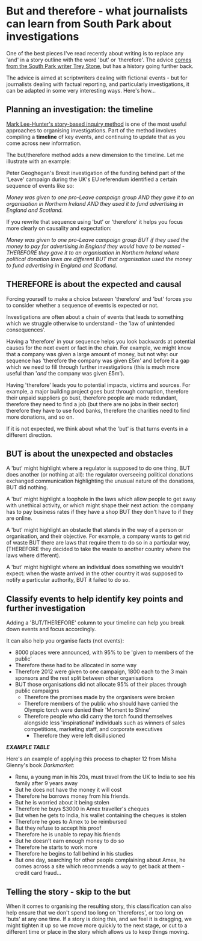# But and therefore - what journalists can learn from South Park about investigations

One of the best pieces I've read recently about writing is to replace any 'and' in a story outline with the word 'but' or 'therefore'. The advice [comes from the South Park writer Trey Stone](), but has a history going further back.

The advice is aimed at scriptwriters dealing with fictional events - but for journalists dealing with factual reporting, and particularly investigations, it can be adapted in some very interesting ways. Here's how...

## Planning an investigation: the timeline

[Mark Lee-Hunter's story-based inquiry method]() is one of the most useful approaches to organising investigations. Part of the method involves compiling a **timeline** of key events, and continuing to update that as you come across new information.

The but/therefore method adds a new dimension to the timeline. Let me illustrate with an example:

Peter Geoghegan's Brexit investigation of the funding behind part of the 'Leave' campaign during the UK's EU referendum identified a certain sequence of events like so:

*Money was given to one pro-Leave campaign group AND they gave it to an organisation in Northern Ireland AND they used it to fund advertising in England and Scotland.*

If you rewrite that sequence using 'but' or 'therefore' it helps you focus more clearly on causality and expectation:

*Money was given to one pro-Leave campaign group BUT if they used the money to pay for advertising in England they would have to be named - THEREFORE they gave it to an organisation in Northern Ireland where political donation laws are different BUT that organisation used the money to fund advertising in England and Scotland.*

## THEREFORE is about the expected and causal

Forcing yourself to make a choice between 'therefore' and 'but' forces you to consider whether a sequence of events is expected or not.

Investigations are often about a chain of events that leads to something which we struggle otherwise to understand - the 'law of unintended consequences'.

Having a 'therefore' in your sequence helps you look backwards at potential causes for the next event or fact in the chain. For example, we might know that a company was given a large amount of money, but not why: our sequence has 'therefore the company was given £5m' and before it a gap which we need to fill through further investigations (this is much more useful than '*and* the company was given £5m').

Having 'therefore' leads you to potential impacts, victims and sources. For example, a major building project goes bust through corruption, therefore their unpaid suppliers go bust, therefore people are made redundant, therefore they need to find a job (but there are no jobs in their sector) therefore they have to use food banks, therefore the charities need to find more donations, and so on.

If it is not expected, we think about what the 'but' is that turns events in a different direction.

## BUT is about the unexpected and obstacles

A 'but' might highlight where a regulator is supposed to do one thing, BUT does another (or nothing at all): the regulator overseeing political donations exchanged communication highlighting the unusual nature of the donations, BUT did nothing.

A 'but' might highlight a loophole in the laws which allow people to get away with unethical activity, or which might shape their next action: the company has to pay business rates if they have a shop BUT they don't have to if they are online.

A 'but' might highlight an obstacle that stands in the way of a person or organisation, and their objective. For example, a company wants to get rid of waste BUT there are laws that require them to do so in a particular way, (THEREFORE they decided to take the waste to another country where the laws where different).

A 'but' might highlight where an individual does something we wouldn't expect: when the waste arrived in the other country it was supposed to notify a particular authority, BUT it failed to do so.


## Classify events to help identify key points and further investigation

Adding a 'BUT/THEREFORE' column to your timeline can help you break down events and focus accordingly.

It can also help you organise facts (not events):

- 8000 places were announced, with 95% to be 'given to members of the public'
- Therefore these had to be allocated in some way
- Therefore 2012 were given to one campaign, 1800 each to the 3 main sponsors and the rest split between other organisations
- BUT those organisations did not allocate 95% of their places through public campaigns
  - Therefore the promises made by the organisers were broken
  - Therefore members of the public who should have carried the Olympic torch were denied their 'Moment to Shine'
  - Therefore people who did carry the torch found themselves alongside less 'inspirational' individuals such as winners of sales competitions, marketing staff, and corporate executives
    - Therefore they were left disillusioned

***EXAMPLE TABLE***

Here's an example of applying this process to chapter 12 from Misha Glenny's book *Darkmarket*:

- Renu, a young man in his 20s, must travel from the UK to India to see his family after 9 years away
- But he does not have the money it will cost
- Therefore he borrows money from his friends.
- But he is worried about it being stolen
- Therefore he buys $3000 in Amex traveller's cheques
- But when he gets to India, his wallet containing the cheques is stolen
- Therefore he goes to Amex to be reimbursed
- But they refuse to accept his proof
- Therefore he is unable to repay his friends
- But he doesn't earn enough money to do so
- Therefore he starts to work more
- Therefore he begins to fall behind in his studies
- But one day, searching for other people complaining about Amex, he comes across a site which recommends a way to get back at them - credit card fraud...



## Telling the story - skip to the but

When it comes to organising the resulting story, this classification can also help ensure that we don't spend too long on 'therefores', or too long on 'buts' at any one time. If a story is doing this, and we feel it is dragging, we might tighten it up so we move more quickly to the next stage, or cut to a different time or place in the story which allows us to keep things moving.
